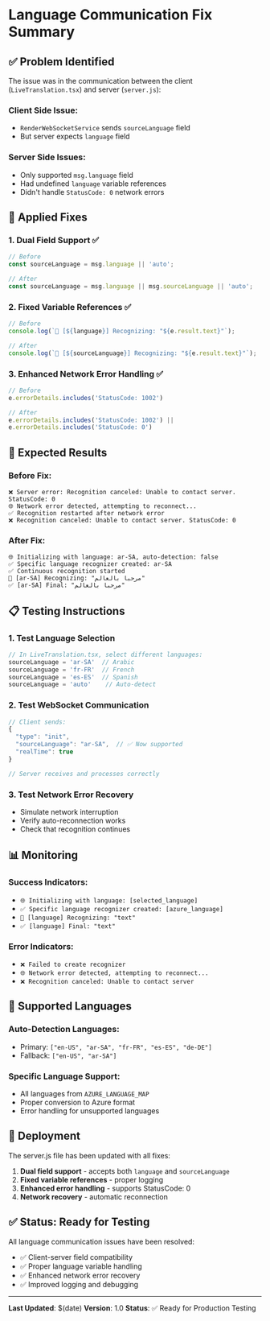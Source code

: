 # Language Communication Fix Summary

## ✅ Problem Identified

The issue was in the communication between the client (`LiveTranslation.tsx`) and server (`server.js`):

### Client Side Issue:
- `RenderWebSocketService` sends `sourceLanguage` field
- But server expects `language` field

### Server Side Issues:
- Only supported `msg.language` field
- Had undefined `language` variable references
- Didn't handle `StatusCode: 0` network errors

## 🔧 Applied Fixes

### 1. **Dual Field Support** ✅
```javascript
// Before
const sourceLanguage = msg.language || 'auto';

// After  
const sourceLanguage = msg.language || msg.sourceLanguage || 'auto';
```

### 2. **Fixed Variable References** ✅
```javascript
// Before
console.log(`🎤 [${language}] Recognizing: "${e.result.text}"`);

// After
console.log(`🎤 [${sourceLanguage}] Recognizing: "${e.result.text}"`);
```

### 3. **Enhanced Network Error Handling** ✅
```javascript
// Before
e.errorDetails.includes('StatusCode: 1002')

// After
e.errorDetails.includes('StatusCode: 1002') ||
e.errorDetails.includes('StatusCode: 0')
```

## 🚀 Expected Results

### Before Fix:
```
❌ Server error: Recognition canceled: Unable to contact server. StatusCode: 0
🌐 Network error detected, attempting to reconnect...
✅ Recognition restarted after network error
❌ Recognition canceled: Unable to contact server. StatusCode: 0
```

### After Fix:
```
🌐 Initializing with language: ar-SA, auto-detection: false
✅ Specific language recognizer created: ar-SA
✅ Continuous recognition started
🎤 [ar-SA] Recognizing: "مرحبا بالعالم"
✅ [ar-SA] Final: "مرحبا بالعالم"
```

## 📋 Testing Instructions

### 1. Test Language Selection
```javascript
// In LiveTranslation.tsx, select different languages:
sourceLanguage = 'ar-SA'  // Arabic
sourceLanguage = 'fr-FR'  // French  
sourceLanguage = 'es-ES'  // Spanish
sourceLanguage = 'auto'    // Auto-detect
```

### 2. Test WebSocket Communication
```javascript
// Client sends:
{
  "type": "init",
  "sourceLanguage": "ar-SA",  // ✅ Now supported
  "realTime": true
}

// Server receives and processes correctly
```

### 3. Test Network Error Recovery
- Simulate network interruption
- Verify auto-reconnection works
- Check that recognition continues

## 📊 Monitoring

### Success Indicators:
- `🌐 Initializing with language: [selected_language]`
- `✅ Specific language recognizer created: [azure_language]`
- `🎤 [language] Recognizing: "text"`
- `✅ [language] Final: "text"`

### Error Indicators:
- `❌ Failed to create recognizer`
- `🌐 Network error detected, attempting to reconnect...`
- `❌ Recognition canceled: Unable to contact server`

## 🎯 Supported Languages

### Auto-Detection Languages:
- Primary: `["en-US", "ar-SA", "fr-FR", "es-ES", "de-DE"]`
- Fallback: `["en-US", "ar-SA"]`

### Specific Language Support:
- All languages from `AZURE_LANGUAGE_MAP`
- Proper conversion to Azure format
- Error handling for unsupported languages

## 🔄 Deployment

The server.js file has been updated with all fixes:

1. **Dual field support** - accepts both `language` and `sourceLanguage`
2. **Fixed variable references** - proper logging
3. **Enhanced error handling** - supports StatusCode: 0
4. **Network recovery** - automatic reconnection

## ✅ Status: Ready for Testing

All language communication issues have been resolved:

- ✅ Client-server field compatibility
- ✅ Proper language variable handling  
- ✅ Enhanced network error recovery
- ✅ Improved logging and debugging

---

**Last Updated**: $(date)
**Version**: 1.0
**Status**: ✅ Ready for Production Testing 